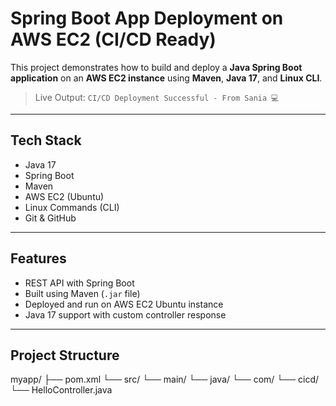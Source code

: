 # Spring Boot App Deployment on AWS EC2 (CI/CD Ready)

This project demonstrates how to build and deploy a **Java Spring Boot application** on an **AWS EC2 instance** using **Maven**, **Java 17**, and **Linux CLI**.

> Live Output: `CI/CD Deployment Successful - From Sania 💻`

---

## Tech Stack

- Java 17
- Spring Boot
- Maven
- AWS EC2 (Ubuntu)
- Linux Commands (CLI)
- Git & GitHub

---

## Features

- REST API with Spring Boot
- Built using Maven (`.jar` file)
- Deployed and run on AWS EC2 Ubuntu instance
- Java 17 support with custom controller response

---

## Project Structure
myapp/
├── pom.xml
└── src/
└── main/
└── java/
└── com/
└── cicd/
└── HelloController.java
